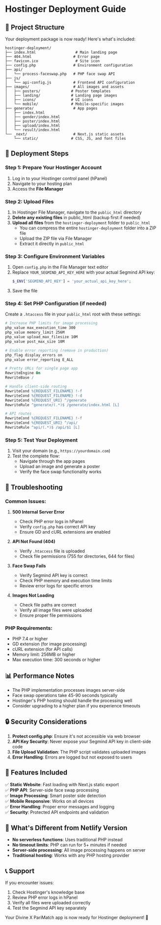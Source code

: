 # Hostinger Deployment Guide

## 📁 Project Structure
Your deployment package is now ready! Here's what's included:

```
hostinger-deployment/
├── index.html                  # Main landing page
├── 404.html                   # Error page
├── favicon.ico                 # Site icon
├── config.php                 # Environment configuration
├── api/
│   └── process-faceswap.php   # PHP face swap API
├── js/
│   └── api-config.js          # Frontend API configuration
├── images/                    # All images and assets
│   ├── posters/              # Poster templates
│   ├── landing/              # Landing page images
│   ├── icons/                # UI icons
│   └── mobile/               # Mobile-specific images
├── generate/                  # App pages
│   ├── index.html
│   ├── gender/index.html
│   ├── poster/index.html
│   ├── upload/index.html
│   └── result/index.html
└── _next/                     # Next.js static assets
    └── static/               # CSS, JS, and font files
```

## 🚀 Deployment Steps

### Step 1: Prepare Your Hostinger Account
1. Log in to your Hostinger control panel (hPanel)
2. Navigate to your hosting plan
3. Access the **File Manager**

### Step 2: Upload Files
1. In Hostinger File Manager, navigate to the `public_html` directory
2. **Delete any existing files** in public_html (backup first if needed)
3. **Upload all files** from the `hostinger-deployment` folder to `public_html`
   - You can compress the entire `hostinger-deployment` folder into a ZIP file
   - Upload the ZIP file via File Manager
   - Extract it directly in `public_html`

### Step 3: Configure Environment Variables
1. Open `config.php` in the File Manager text editor
2. Replace `YOUR_SEGMIND_API_KEY_HERE` with your actual Segmind API key:
   ```php
   $_ENV['SEGMIND_API_KEY'] = 'your_actual_api_key_here';
   ```
3. Save the file

### Step 4: Set PHP Configuration (if needed)
Create a `.htaccess` file in your `public_html` root with these settings:
```apache
# Increase PHP limits for image processing
php_value max_execution_time 300
php_value memory_limit 256M
php_value upload_max_filesize 10M
php_value post_max_size 10M

# Enable error reporting (remove in production)
php_flag display_errors on
php_value error_reporting E_ALL

# Pretty URLs for single page app
RewriteEngine On
RewriteBase /

# Handle client-side routing
RewriteCond %{REQUEST_FILENAME} !-f
RewriteCond %{REQUEST_FILENAME} !-d
RewriteCond %{REQUEST_URI} ^/generate
RewriteRule ^generate/(.*)$ /generate/index.html [L]

# API routes
RewriteCond %{REQUEST_FILENAME} !-f
RewriteCond %{REQUEST_URI} ^/api/
RewriteRule ^api/(.*)$ /api/$1 [L]
```

### Step 5: Test Your Deployment
1. Visit your domain (e.g., `https://yourdomain.com`)
2. Test the complete flow:
   - Navigate through the app pages
   - Upload an image and generate a poster
   - Verify the face swap functionality works

## 🔧 Troubleshooting

### Common Issues:

1. **500 Internal Server Error**
   - Check PHP error logs in hPanel
   - Verify `config.php` has correct API key
   - Ensure GD and cURL extensions are enabled

2. **API Not Found (404)**
   - Verify `.htaccess` file is uploaded
   - Check file permissions (755 for directories, 644 for files)

3. **Face Swap Fails**
   - Verify Segmind API key is correct
   - Check PHP memory and execution time limits
   - Review error logs for specific errors

4. **Images Not Loading**
   - Check file paths are correct
   - Verify all image files were uploaded
   - Ensure proper file permissions

### PHP Requirements:
- PHP 7.4 or higher
- GD extension (for image processing)
- cURL extension (for API calls)
- Memory limit: 256MB or higher
- Max execution time: 300 seconds or higher

## 📊 Performance Notes

- The PHP implementation processes images server-side
- Face swap operations take 45-90 seconds typically
- Hostinger's PHP hosting should handle the processing well
- Consider upgrading to a higher plan if you experience timeouts

## 🔒 Security Considerations

1. **Protect config.php**: Ensure it's not accessible via web browser
2. **API Key Security**: Never expose your Segmind API key in client-side code
3. **File Upload Validation**: The PHP script validates uploaded images
4. **Error Handling**: Errors are logged but not exposed to users

## 📱 Features Included

✅ **Static Website**: Fast loading with Next.js static export  
✅ **PHP API**: Server-side face swap processing  
✅ **Image Processing**: Smart poster side detection  
✅ **Mobile Responsive**: Works on all devices  
✅ **Error Handling**: Proper error messages and logging  
✅ **Security**: Protected API endpoints and validation  

## 🎯 What's Different from Netlify Version

- **No serverless functions**: Uses traditional PHP instead
- **No timeout limits**: PHP can run for 5+ minutes if needed
- **Server-side processing**: All image processing happens on server
- **Traditional hosting**: Works with any PHP hosting provider

## 📞 Support

If you encounter issues:
1. Check Hostinger's knowledge base
2. Review PHP error logs in hPanel
3. Verify all files were uploaded correctly
4. Test the Segmind API key separately

Your Divine X PariMatch app is now ready for Hostinger deployment! 🚀 